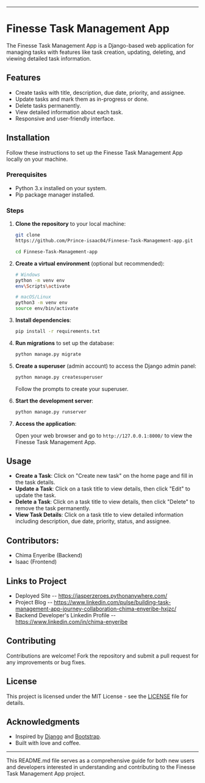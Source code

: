 
---

# Finesse Task Management App

The Finesse Task Management App is a Django-based web application for managing tasks with features like task creation, updating, deleting, and viewing detailed task information.



## Features

- Create tasks with title, description, due date, priority, and assignee.
- Update tasks and mark them as in-progress or done.
- Delete tasks permanently.
- View detailed information about each task.
- Responsive and user-friendly interface.

## Installation

Follow these instructions to set up the Finesse Task Management App locally on your machine.

### Prerequisites

- Python 3.x installed on your system.
- Pip package manager installed.

### Steps

1. **Clone the repository** to your local machine:

   ```bash
   git clone
   https://github.com/Prince-isaac04/Finnese-Task-Management-app.git

   cd Finnese-Task-Management-app
   ```

2. **Create a virtual environment** (optional but recommended):

   ```bash
   # Windows
   python -m venv env
   env\Scripts\activate

   # macOS/Linux
   python3 -m venv env
   source env/bin/activate
   ```

3. **Install dependencies**:

   ```bash
   pip install -r requirements.txt
   ```

4. **Run migrations** to set up the database:

   ```bash
   python manage.py migrate
   ```

5. **Create a superuser** (admin account) to access the Django admin panel:

   ```bash
   python manage.py createsuperuser
   ```

   Follow the prompts to create your superuser.

6. **Start the development server**:

   ```bash
   python manage.py runserver
   ```

7. **Access the application**:

   Open your web browser and go to `http://127.0.0.1:8000/` to view the Finesse Task Management App.

## Usage

- **Create a Task**: Click on "Create new task" on the home page and fill in the task details.
- **Update a Task**: Click on a task title to view details, then click "Edit" to update the task.
- **Delete a Task**: Click on a task title to view details, then click "Delete" to remove the task permanently.
- **View Task Details**: Click on a task title to view detailed information including description, due date, priority, status, and assignee.


## Contributors:
* Chima Enyeribe (Backend)
* Isaac (Frontend)

## Links to Project
 * Deployed Site -- https://jasperzeroes.pythonanywhere.com/
 * Project Blog -- https://www.linkedin.com/pulse/building-task-management-app-journey-collaboration-chima-enyeribe-hxjzc/
 * Backend Developer's Linkedin Profile -- https://www.linkedin.com/in/chima-enyeribe
 
 
## Contributing

Contributions are welcome! Fork the repository and submit a pull request for any improvements or bug fixes.

## License

This project is licensed under the MIT License - see the [LICENSE](LICENSE) file for details.

## Acknowledgments

- Inspired by [Django](https://www.djangoproject.com/) and [Bootstrap](https://getbootstrap.com/).
- Built with love and coffee.

---

This README.md file serves as a comprehensive guide for both new users and developers interested in understanding and contributing to the Finesse Task Management App project. 
